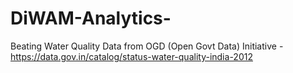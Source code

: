 # DiWAM-Analytics-
Beating Water Quality Data from OGD (Open Govt Data) Initiative - https://data.gov.in/catalog/status-water-quality-india-2012
